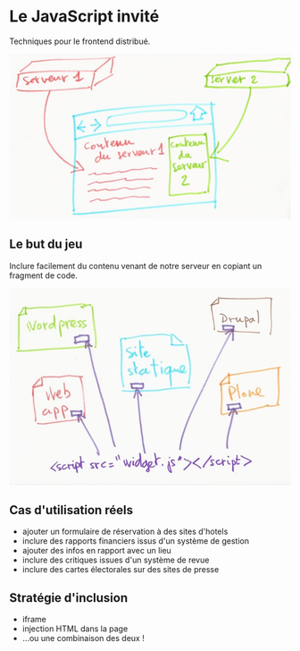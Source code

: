 # Le JavaScript invité

Techniques pour le frontend distribué.

![](/assets/introduction.jpg)

## Le but du jeu

Inclure facilement du contenu venant de notre serveur en copiant un fragment de code.

![](/assets/exemples.jpeg)



## Cas d'utilisation réels

* ajouter un formulaire de réservation à des sites d'hotels
* inclure des rapports financiers issus d'un système de gestion
* ajouter des infos en rapport avec un lieu
* inclure des critiques issues d'un système de revue
* inclure des cartes électorales sur des sites de presse

## Stratégie d'inclusion

* iframe
* injection HTML dans la page
* ...ou une combinaison des deux !



